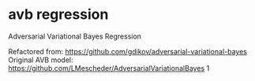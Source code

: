# avb regression

Adversarial Variational Bayes Regression

Refactored from: https://github.com/gdikov/adversarial-variational-bayes
Original AVB model: https://github.com/LMescheder/AdversarialVariationalBayes
1
